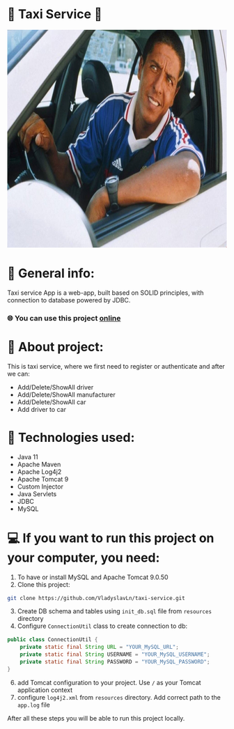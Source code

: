 # :oncoming_taxi: Taxi Service :oncoming_taxi:
<p align = "center">
<img alt="Taxi picture" height="500" src="src/main/resources/images/Daniel.jpg">
  </p>

# :closed_book: General info:
Taxi service App is a web-app, built based on SOLID principles, with connection to database powered by JDBC.

### :globe_with_meridians: You can use this project [online](https://tax1-service.herokuapp.com/)

# :eyes: About project:
This is taxi service, where we first need to register or authenticate and after we can:

- Add/Delete/ShowAll driver
- Add/Delete/ShowAll manufacturer
- Add/Delete/ShowAll car
- Add driver to car

# :abacus: Technologies used:

- Java 11
- Apache Maven
- Apache Log4j2
- Apache Tomcat 9
- Custom Injector
- Java Servlets
- JDBC
- MySQL

# :computer: If you want to run this project on your computer, you need:
1. To have or install MySQL and Apache Tomcat 9.0.50
2. Clone this project:
```bash
git clone https://github.com/VladyslavLn/taxi-service.git
```
3. Create DB schema and tables using `init_db.sql` file from `resources` directory
4. Configure `ConnectionUtil` class to create connection to db:
```java
public class ConnectionUtil {
    private static final String URL = "YOUR_MySQL_URL";
    private static final String USERNAME = "YOUR_MySQL_USERNAME";
    private static final String PASSWORD = "YOUR_MySQL_PASSWORD";
}
```
6. add Tomcat configuration to your project. Use `/` as your Tomcat application context
7. configure `log4j2.xml` from `resources` directory. Add correct path to the `app.log` file

After all these steps you will be able to run this project locally.
